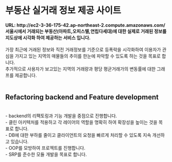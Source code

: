 # 부동산 실거래 정보 제공 사이트
<strong>
URL: http://ec2-3-36-175-42.ap-northeast-2.compute.amazonaws.com/
<br/>
서울시에서 거래되는 부동산(아파트,오피스텔,연립다세대)에 대한 실제로 거래된 정보를 지도상에 시각화 하여 제공하는 서비스 입니다.
</strong>
<br/>
<br/>
가장 최근에 거래된 정보와 직전 거래정보를 기준으로 등폭락을 시각화하여 이용자가 관심을 가지고 있는 지역의 매물들의 추이를 한눈에 파악할 수 있도록 하는 것을 목표로 합니다.<br/>
추가적으로 사용자가 보고있는 지역의 거래량과 평당 평균거래가의 변동률에 대한 그래프를 제공합니다.<br/>
<br/>

## Refactoring backend and Feature development
<br/>
- backend의 리팩토링과 기능 개발을 중점으로 진행합니다.<br/>
- 클린 아키텍처를 적용하고 각 레이어의 역할을 명확히 하여 확장성을 높이는 것을 목표로 합니다.<br/>
- DB에 대한 부하를 줄이고 클라이언트의 요청을 빠르게 처리할 수 있도록 지속 개선하고 있습니다.<br/>
- OOP를 모방하여 프로젝트를 진행합니다.<br/>
- SRP를 준수한 모듈 개발을 목표로 합니다.<br/>